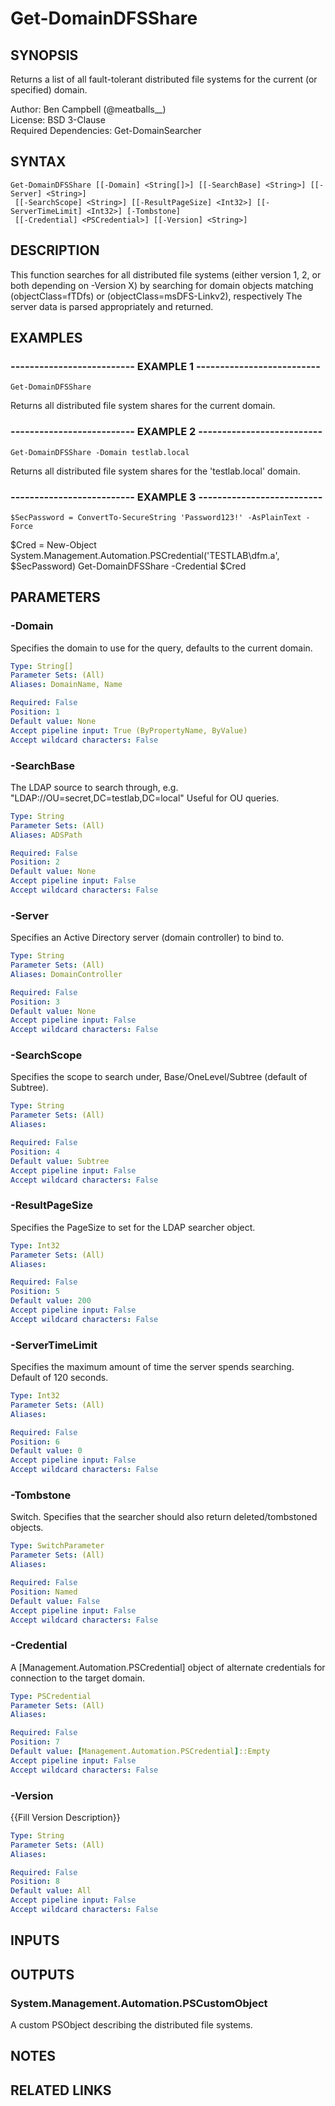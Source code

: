 # Get-DomainDFSShare

## SYNOPSIS
Returns a list of all fault-tolerant distributed file systems
for the current (or specified) domain.

Author: Ben Campbell (@meatballs__)  
License: BSD 3-Clause  
Required Dependencies: Get-DomainSearcher

## SYNTAX

```
Get-DomainDFSShare [[-Domain] <String[]>] [[-SearchBase] <String>] [[-Server] <String>]
 [[-SearchScope] <String>] [[-ResultPageSize] <Int32>] [[-ServerTimeLimit] <Int32>] [-Tombstone]
 [[-Credential] <PSCredential>] [[-Version] <String>]
```

## DESCRIPTION
This function searches for all distributed file systems (either version
1, 2, or both depending on -Version X) by searching for domain objects
matching (objectClass=fTDfs) or (objectClass=msDFS-Linkv2), respectively
The server data is parsed appropriately and returned.

## EXAMPLES

### -------------------------- EXAMPLE 1 --------------------------
```
Get-DomainDFSShare
```

Returns all distributed file system shares for the current domain.

### -------------------------- EXAMPLE 2 --------------------------
```
Get-DomainDFSShare -Domain testlab.local
```

Returns all distributed file system shares for the 'testlab.local' domain.

### -------------------------- EXAMPLE 3 --------------------------
```
$SecPassword = ConvertTo-SecureString 'Password123!' -AsPlainText -Force
```

$Cred = New-Object System.Management.Automation.PSCredential('TESTLAB\dfm.a', $SecPassword)
Get-DomainDFSShare -Credential $Cred

## PARAMETERS

### -Domain
Specifies the domain to use for the query, defaults to the current domain.

```yaml
Type: String[]
Parameter Sets: (All)
Aliases: DomainName, Name

Required: False
Position: 1
Default value: None
Accept pipeline input: True (ByPropertyName, ByValue)
Accept wildcard characters: False
```

### -SearchBase
The LDAP source to search through, e.g.
"LDAP://OU=secret,DC=testlab,DC=local"
Useful for OU queries.

```yaml
Type: String
Parameter Sets: (All)
Aliases: ADSPath

Required: False
Position: 2
Default value: None
Accept pipeline input: False
Accept wildcard characters: False
```

### -Server
Specifies an Active Directory server (domain controller) to bind to.

```yaml
Type: String
Parameter Sets: (All)
Aliases: DomainController

Required: False
Position: 3
Default value: None
Accept pipeline input: False
Accept wildcard characters: False
```

### -SearchScope
Specifies the scope to search under, Base/OneLevel/Subtree (default of Subtree).

```yaml
Type: String
Parameter Sets: (All)
Aliases: 

Required: False
Position: 4
Default value: Subtree
Accept pipeline input: False
Accept wildcard characters: False
```

### -ResultPageSize
Specifies the PageSize to set for the LDAP searcher object.

```yaml
Type: Int32
Parameter Sets: (All)
Aliases: 

Required: False
Position: 5
Default value: 200
Accept pipeline input: False
Accept wildcard characters: False
```

### -ServerTimeLimit
Specifies the maximum amount of time the server spends searching.
Default of 120 seconds.

```yaml
Type: Int32
Parameter Sets: (All)
Aliases: 

Required: False
Position: 6
Default value: 0
Accept pipeline input: False
Accept wildcard characters: False
```

### -Tombstone
Switch.
Specifies that the searcher should also return deleted/tombstoned objects.

```yaml
Type: SwitchParameter
Parameter Sets: (All)
Aliases: 

Required: False
Position: Named
Default value: False
Accept pipeline input: False
Accept wildcard characters: False
```

### -Credential
A \[Management.Automation.PSCredential\] object of alternate credentials
for connection to the target domain.

```yaml
Type: PSCredential
Parameter Sets: (All)
Aliases: 

Required: False
Position: 7
Default value: [Management.Automation.PSCredential]::Empty
Accept pipeline input: False
Accept wildcard characters: False
```

### -Version
{{Fill Version Description}}

```yaml
Type: String
Parameter Sets: (All)
Aliases: 

Required: False
Position: 8
Default value: All
Accept pipeline input: False
Accept wildcard characters: False
```

## INPUTS

## OUTPUTS

### System.Management.Automation.PSCustomObject

A custom PSObject describing the distributed file systems.

## NOTES

## RELATED LINKS


